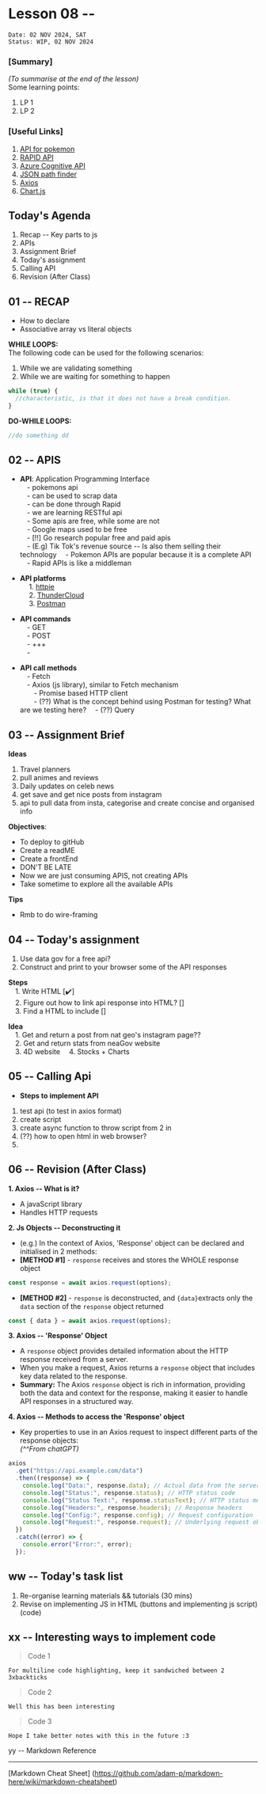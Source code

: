 # Lesson 08 --

`Date: 02 NOV 2024, SAT`  
`Status: WIP, 02 NOV 2024`

### [Summary]

_(To summarise at the end of the lesson)_  
Some learning points:

1. LP 1
2. LP 2

### [Useful Links]

1. [API for pokemon](https://pokeapi.co)
2. [RAPID API](https://rapidapi.com/hub)
3. [Azure Cognitive API](https://learn.microsoft.com/en-us/samples/azure-samples/cognitive-services-rest-api-samples/cognitive-services-rest-api-samples/)
4. [JSON path finder](https://jsonpathfinder.com)
5. [Axios](https://axios-http.com)
6. [Chart.js](https://www.chartjs.org/)

## Today's Agenda

1. Recap -- Key parts to js
2. APIs
3. Assignment Brief
4. Today's assignment
5. Calling API
6. Revision (After Class)

## 01 -- RECAP

- How to declare
- Associative array vs literal objects

**WHILE LOOPS:**  
The following code can be used for the following scenarios:

1. While we are validating something
2. While we are waiting for something to happen

```javascript
while (true) {
  //characteristic, is that it does not have a break condition.
}
```

**DO-WHILE LOOPS:**

```javascript
//do something dd
```

## 02 -- APIS

- **API**: Application Programming Interface  
  &ensp;&ensp;- pokemons api  
  &ensp;&ensp;- can be used to scrap data  
  &ensp;&ensp;- can be done through Rapid  
  &ensp;&ensp;- we are learning RESTful api  
  &ensp;&ensp;- Some apis are free, while some are not  
  &ensp;&ensp;- Google maps used to be free  
  &ensp;&ensp;- [!!] Go research popular free and paid apis  
  &ensp;&ensp;- (E.g) Tik Tok's revenue source -- Is also them selling their technology
  &ensp;&ensp;- Pokemon APIs are popular because it is a complete API  
  &ensp;&ensp;- Rapid APIs is like a middleman

- **API platforms**  
  &ensp;&ensp; 1. [httpie](https://httpie.io/)  
  &ensp;&ensp; 2. [ThunderCloud](https://www.thunderclient.com/)  
  &ensp;&ensp; 3. [Postman](https://www.postman.com/)

- **API commands**  
  &ensp;&ensp;- GET  
  &ensp;&ensp;- POST  
  &ensp;&ensp;- +++  
  &ensp;&ensp;-

- **API call methods**  
  &ensp;&ensp;- Fetch  
  &ensp;&ensp;- Axios (js library), similar to Fetch mechanism  
  &ensp;&ensp;&ensp;&ensp;- Promise based HTTP client  
  &ensp;&ensp;&ensp;&ensp;- (??) What is the concept behind using Postman for testing? What are we testing here?
  &ensp;&ensp;- (??) Query

## 03 -- Assignment Brief

**Ideas**

1. Travel planners
2. pull animes and reviews
3. Daily updates on celeb news
4. get save and get nice posts from instagram
5. api to pull data from insta, categorise and create concise and organised info

**Objectives**:

- To deploy to gitHub
- Create a readME
- Create a frontEnd
- DON'T BE LATE
- Now we are just consuming APIS, not creating APIs
- Take sometime to explore all the available APIs

**Tips**

- Rmb to do wire-framing

## 04 -- Today's assignment

1. Use data gov for a free api?
2. Construct and print to your browser some of the API responses

**Steps**  
&ensp;&ensp;1. Write HTML [✔️]  
&ensp;&ensp;2. Figure out how to link api response into HTML? []  
&ensp;&ensp;3. Find a HTML to include []

**Idea**  
&ensp;&ensp;1. Get and return a post from nat geo's instagram page??  
&ensp;&ensp;2. Get and return stats from neaGov website  
&ensp;&ensp;3. 4D website
&ensp;&ensp;4. Stocks + Charts

## 05 -- Calling Api

- **Steps to implement API**

1. test api (to test in axios format)
2. create script
3. create async function to throw script from 2 in
4. (??) how to open html in web browser?
5.

## 06 -- Revision (After Class)

**1. Axios -- What is it?**

- A javaScript library
- Handles HTTP requests

**2. Js Objects -- Deconstructing it**

- (e.g.) In the context of Axios, 'Response' object can be declared and initialised in 2 methods:
- **[METHOD #1]** - `response` receives and stores the WHOLE response object

```javascript
const response = await axios.request(options);
```

- **[METHOD #2]** - `response` is deconstructed, and `{data}`extracts only the `data` section of the `response` object returned

```javascript
const { data } = await axios.request(options);
```

**3. Axios -- 'Response' Object**

- A `response` object provides detailed information about the HTTP response received from a server.
- When you make a request, Axios returns a `response` object that includes key data related to the response.
- **Summary:** The Axios `response` object is rich in information, providing both the data and context for the response, making it easier to handle API responses in a structured way.

**4. Axios -- Methods to access the 'Response' object**

- Key properties to use in an Axios request to inspect different parts of the response objects:  
  _(^^From chatGPT)_

```javascript
axios
  .get("https://api.example.com/data")
  .then((response) => {
    console.log("Data:", response.data); // Actual data from the server
    console.log("Status:", response.status); // HTTP status code
    console.log("Status Text:", response.statusText); // HTTP status message
    console.log("Headers:", response.headers); // Response headers
    console.log("Config:", response.config); // Request configuration
    console.log("Request:", response.request); // Underlying request object
  })
  .catch((error) => {
    console.error("Error:", error);
  });
```

## ww -- Today's task list

1. Re-organise learning materials && tutorials (30 mins)
2. Revise on implementing JS in HTML (buttons and implementing js script) (code)

## xx -- Interesting ways to implement code

> Code 1

```
For multiline code highlighting, keep it sandwiched between 2 3xbackticks
```

> Code 2

```
Well this has been interesting
```

> Code 3

```
Hope I take better notes with this in the future :3
```

yy -- Markdown Reference

---

[Markdown Cheat Sheet] (https://github.com/adam-p/markdown-here/wiki/markdown-cheatsheet)
